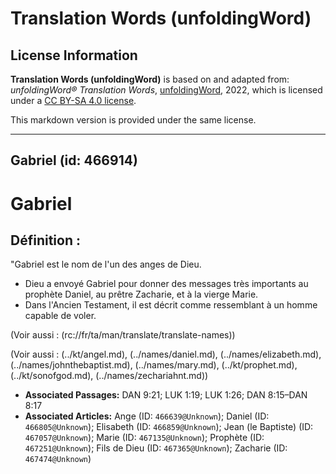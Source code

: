 # Translation Words (unfoldingWord)

## License Information

**Translation Words (unfoldingWord)** is based on and adapted from: _unfoldingWord® Translation Words_, [unfoldingWord](https://unfoldingword.org/utw), 2022, which is licensed under a [CC BY-SA 4.0 license](https://creativecommons.org/licenses/by-sa/4.0/legalcode.en).

This markdown version is provided under the same license.



--------------------------------

## Gabriel (id: 466914)

Gabriel
=======

Définition :
------------

"Gabriel est le nom de l'un des anges de Dieu.

* Dieu a envoyé Gabriel pour donner des messages très importants au prophète Daniel, au prêtre Zacharie, et à la vierge Marie.
* Dans l'Ancien Testament, il est décrit comme ressemblant à un homme capable de voler.

(Voir aussi : (rc://fr/ta/man/translate/translate\-names))

(Voir aussi : (../kt/angel.md), (../names/daniel.md), (../names/elizabeth.md), (../names/johnthebaptist.md), (../names/mary.md), (../kt/prophet.md), (../kt/sonofgod.md), (../names/zechariahnt.md))

* **Associated Passages:** DAN 9:21; LUK 1:19; LUK 1:26; DAN 8:15–DAN 8:17
* **Associated Articles:** Ange (ID: `466639@Unknown`); Daniel (ID: `466805@Unknown`); Elisabeth (ID: `466859@Unknown`); Jean (le Baptiste) (ID: `467057@Unknown`); Marie (ID: `467135@Unknown`); Prophète (ID: `467251@Unknown`); Fils de Dieu (ID: `467365@Unknown`); Zacharie (ID: `467474@Unknown`)

